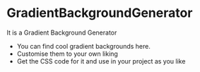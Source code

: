 # GradientBackgroundGenerator

It is a Gradient Background Generator
 
 * You can find cool gradient backgrounds here.
 * Customise them to your own liking
 * Get the CSS code for it and use in your project as you like
